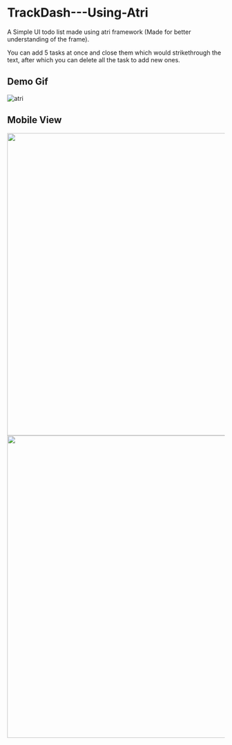 # TrackDash---Using-Atri
A Simple UI todo list made using atri framework (Made for better understanding of the frame).

You can add 5 tasks at once and close them which would strikethrough the text, after which you can delete all the task to add new ones.

## Demo Gif

![atri](https://user-images.githubusercontent.com/63343297/225428186-4bc245b1-ee40-4a0d-833b-418e276a740f.gif)


## Mobile View

<img src="https://user-images.githubusercontent.com/63343297/225428298-1b83d202-711e-46d9-aecd-afa117de5714.jpg"  width="600" height="700">


<img src="https://user-images.githubusercontent.com/63343297/225428337-3f4d0fd6-0b71-42c0-96ba-4cf163cb52b8.jpg"  width="600" height="700">

